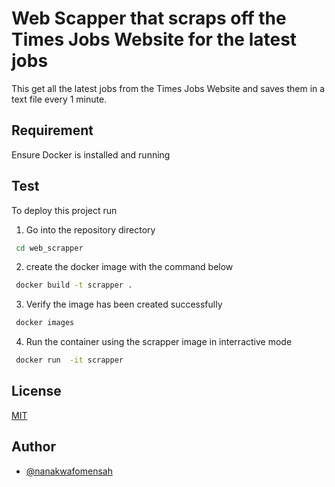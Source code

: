 
# Web Scapper that scraps off the Times Jobs Website for the latest jobs

This get all the latest jobs from the Times Jobs Website and saves them in a text file every 1 minute.


## Requirement

Ensure Docker is installed and running


## Test

To deploy this project run

1. Go into the repository directory
```bash
 cd web_scrapper
```
2. create the docker image with  the command below
```bash
 docker build -t scrapper . 
```
3. Verify the image has been created successfully
```bash
 docker images 
```
4. Run the container using the scrapper image in interractive mode
```bash
 docker run  -it scrapper 
```

## License

[MIT](https://choosealicense.com/licenses/mit/)


## Author

- [@nanakwafomensah](https://github.com/nanakwafo/web_scrapper)

